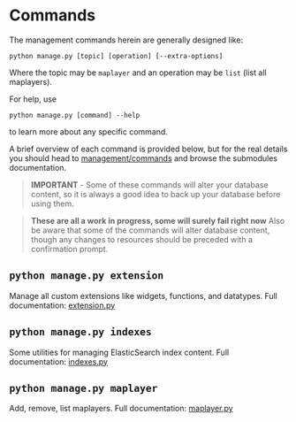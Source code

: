 # Commands

The management commands herein are generally designed like:

    python manage.py [topic] [operation] [--extra-options]

Where the topic may be `maplayer` and an operation may be `list` (list all maplayers).

For help, use

```
python manage.py [command] --help
```

to learn more about any specific command.

A brief overview of each command is provided below, but for the real details you should head to [management/commands](https://legiongis.github.io/arches-dev-tools/arches_dev_tools/management/commands.html) and browse the submodules documentation.


> **IMPORTANT** - Some of these commands will alter your database content, so it is always a good idea to back up your database before using them.

> **These are all a work in progress, some will surely fail right now** Also be aware that some of the commands will alter database content, though any changes to resources should be preceded with a confirmation prompt.

## `python manage.py extension`

Manage all custom extensions like widgets, functions, and datatypes. Full documentation:  [extension.py](https://legiongis.github.io/arches-dev-tools/arches_dev_tools/management/commands/extension.html)

## `python manage.py indexes`

Some utilities for managing ElasticSearch index content. Full documentation: [indexes.py](https://legiongis.github.io/arches-dev-tools/arches_dev_tools/management/commands/indexes.html)

## `python manage.py maplayer`

Add, remove, list maplayers. Full documentation: [maplayer.py](https://legiongis.github.io/arches-dev-tools/arches_dev_tools/management/commands/maplayer.html)
